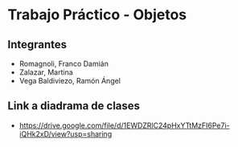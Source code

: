 # Trabajo Práctico - Objetos
## Integrantes
 - Romagnoli, 	Franco Damián
 - Zalazar, Martina
 - Vega Baldiviezo, Ramón Ángel

## Link a diadrama de clases
* https://drive.google.com/file/d/1EWDZRlC24pHxYTtMzFI6Pe7i-iQHk2xD/view?usp=sharing